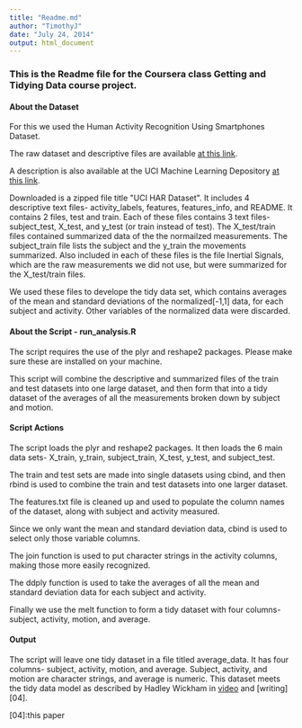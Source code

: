 ```yaml
---
title: "Readme.md"
author: "TimothyJ"
date: "July 24, 2014"
output: html_document
---
```


### This is the Readme file for the Coursera class Getting and Tidying Data course project.

#### About the Dataset

For this we used the Human Activity Recognition Using Smartphones Dataset.

The raw dataset and descriptive files are available [at this link][01].

A description is also available at the UCI Machine Learning Depository [at this link][02].

Downloaded is a zipped file title "UCI HAR Dataset". It includes 4 descriptive text files- activity_labels, features, features_info, and README. It contains 2 files, test and train. Each of these files contains 3 text files- subject_test, X_test, and y_test (or train instead of test). The X_test/train files contained summarized data of the the normailzed measurements. The subject_train file lists the subject and the y_train the movements summarized. Also included in each of these files is the file Inertial Signals, which are the raw measurements we did not use, but were summarized for the X_test/train files.

We used these files to develope the tidy data set, which contains averages of the mean and standard deviations of the normalized[-1,1] data, for each subject and activity. Other variables of the normalized data were discarded.

#### About the Script - run_analysis.R

The script requires the use of the plyr and reshape2 packages. Please make sure these are installed on your machine.

This script will combine the descriptive and summarized files of the train and test datasets into one large dataset, and then form that into a tidy dataset of the averages of all the measurements broken down by subject and motion.

#### Script Actions

The script loads the plyr and reshape2 packages. It then loads the 6 main data sets- X_train, y_train, subject_train, X_test, y_test, and subject_test.

The train and test sets are made into single datasets using cbind, and then rbind is used to combine the train and test datasets into one larger dataset.

The features.txt file is cleaned up and used to populate the column names of the dataset, along with subject and activity measured.

Since we only want the mean and standard deviation data, cbind is used to select only those variable columns.

The join function is used to put character strings in the activity columns, making those more easily recognized.

The ddply function is used to take the averages of all the mean and standard deviation data for each subject and activity.

Finally we use the melt function to form a tidy dataset with four columns- subject, activity, motion, and average.

#### Output

The script will leave one tidy dataset in a file titled average_data. It has four columns- subject, activity, motion, and average. Subject, activity, and motion are character strings, and average is numeric. This dataset meets the tidy data model as described by Hadley Wickham in [video][03] and [writing][04].



[01]:https://d396qusza40orc.cloudfront.net/getdata%2Fprojectfiles%2FUCI%20HAR%20Dataset.zip

[02]:http://archive.ics.uci.edu/ml/datasets/Human+Activity+Recognition+Using+Smartphones

[03]:http://vimeo.com/33727555

[04]:this paper